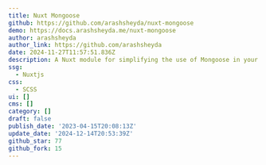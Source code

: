 ```yaml
---
title: Nuxt Mongoose
github: https://github.com/arashsheyda/nuxt-mongoose
demo: https://docs.arashsheyda.me/nuxt-mongoose
author: arashsheyda
author_link: https://github.com/arashsheyda
date: 2024-11-27T11:57:51.836Z
description: A Nuxt module for simplifying the use of Mongoose in your project.
ssg:
  - Nuxtjs
css:
  - SCSS
ui: []
cms: []
category: []
draft: false
publish_date: '2023-04-15T20:08:13Z'
update_date: '2024-12-14T20:53:39Z'
github_star: 77
github_fork: 15
---
```

